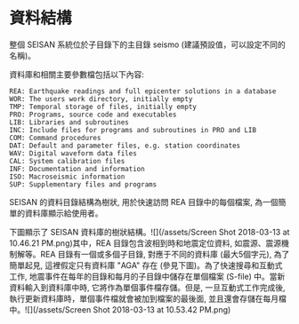 # 資料結構

整個 SEISAN 系統位於子目錄下的主目錄 seismo \(建議預設值，可以設定不同的名稱\)。

資料庫和相關主要參數檔包括以下內容:

```
REA: Earthquake readings and full epicenter solutions in a database 
WOR: The users work directory, initially empty
TMP: Temporal storage of files, initially empty
PRO: Programs, source code and executables
LIB: Libraries and subroutines
INC: Include files for programs and subroutines in PRO and LIB 
COM: Command procedures
DAT: Default and parameter files, e.g. station coordinates
WAV: Digital waveform data files
CAL: System calibration files
INF: Documentation and information
ISO: Macroseismic information
SUP: Supplementary files and programs
```

SEISAN 的資料目錄結構為樹狀, 用於快速訪問 REA 目錄中的每個檔案, 為一個簡單的資料庫顯示給使用者。

下圖顯示了 SEISAN 資料庫的樹狀結構。![](/assets/Screen Shot 2018-03-13 at 10.46.21 PM.png)其中，REA 目錄包含波相到時和地震定位資料, 如震源、震源機制解等。REA 目錄有一個或多個子目錄, 對應于不同的資料庫 \(最大5個字元\), 為了簡單起見, 這裡假定只有資料庫 "AGA" 存在 \(參見下圖\)。為了快速搜尋和互動式工作, 地震事件在每年的目錄和每月的子目錄中儲存在單個檔案 \(S-file\) 中。當新資料輸入到資料庫中時, 它將作為單個事件檔存儲。但是, 一旦互動式工作完成後, 執行更新資料庫時，單個事件檔就會被加到檔案的最後面, 並且還會存儲在每月檔中。![](/assets/Screen Shot 2018-03-13 at 10.53.42 PM.png)



